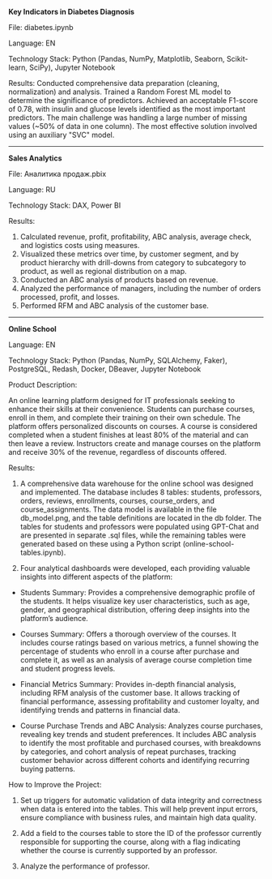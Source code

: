 **Key Indicators in Diabetes Diagnosis**

File: diabetes.ipynb

Language: EN 

Technology Stack: Python (Pandas, NumPy, Matplotlib, Seaborn, Scikit-learn, SciPy), Jupyter Notebook

Results:
Conducted comprehensive data preparation (cleaning, normalization) and analysis. Trained a Random Forest ML model to determine the significance of predictors. Achieved an acceptable F1-score of 0.78, with insulin and glucose levels identified as the most important predictors. The main challenge was handling a large number of missing values (~50% of data in one column). The most effective solution involved using an auxiliary "SVC" model.

-------------------------------------------------------------------------------------------------------------------------------------------------------------------------------------

**Sales Analytics**

File: Аналитика продаж.pbix

Language: RU

Technology Stack: DAX, Power BI

Results:
1. Calculated revenue, profit, profitability, ABC analysis, average check, and logistics costs using measures.
2. Visualized these metrics over time, by customer segment, and by product hierarchy with drill-downs from category to subcategory to product, as well as regional distribution on a map.
3. Conducted an ABC analysis of products based on revenue.
4. Analyzed the performance of managers, including the number of orders processed, profit, and losses.
5. Performed RFM and ABC analysis of the customer base.

--------------------------------------------------------------------------------------------------------------------------------------------------------------------------------------

**Online School**

Language: EN

Technology Stack: Python (Pandas, NumPy, SQLAlchemy, Faker), PostgreSQL, Redash, Docker, DBeaver, Jupyter Notebook

Product Description:

An online learning platform designed for IT professionals seeking to enhance their skills at their convenience. Students can purchase courses, enroll in them, and complete their training on their own schedule. The platform offers personalized discounts on courses. A course is considered completed when a student finishes at least 80% of the material and can then leave a review. Instructors create and manage courses on the platform and receive 30% of the revenue, regardless of discounts offered.

Results:

1. A comprehensive data warehouse for the online school was designed and implemented. The database includes 8 tables: students, professors, orders, reviews, enrollments, courses, course_orders, and course_assignments. The data model is available in the file db_model.png, and the table definitions are located in the db folder. The tables for students and professors were populated using GPT-Chat and are presented in separate .sql files, while the remaining tables were generated based on these using a Python script (online-school-tables.ipynb).

2. Four analytical dashboards were developed, each providing valuable insights into different aspects of the platform:

- Students Summary: Provides a comprehensive demographic profile of the students. It helps visualize key user characteristics, such as age, gender, and geographical distribution, offering deep insights into the platform’s audience.

- Courses Summary: Offers a thorough overview of the courses. It includes course ratings based on various metrics, a funnel showing the percentage of students who enroll in a course after purchase and complete it, as well as an analysis of average course completion time and student progress levels.

- Financial Metrics Summary: Provides in-depth financial analysis, including RFM analysis of the customer base. It allows tracking of financial performance, assessing profitability and customer loyalty, and identifying trends and patterns in financial data.

- Course Purchase Trends and ABC Analysis: Analyzes course purchases, revealing key trends and student preferences. It includes ABC analysis to identify the most profitable and purchased courses, with breakdowns by categories, and cohort analysis of repeat purchases, tracking customer behavior across different cohorts and identifying recurring buying patterns.

How to Improve the Project:

1. Set up triggers for automatic validation of data integrity and correctness when data is entered into the tables. This will help prevent input errors, ensure compliance with business rules, and maintain high data quality.

2. Add a field to the courses table to store the ID of the professor currently responsible for supporting the course, along with a flag indicating whether the course is currently supported by an professor.

3. Analyze the performance of professor.


